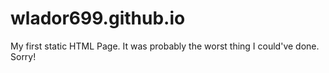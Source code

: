 # wlador699.github.io
My first static HTML Page.
It was probably the worst thing I could've done.
Sorry!
